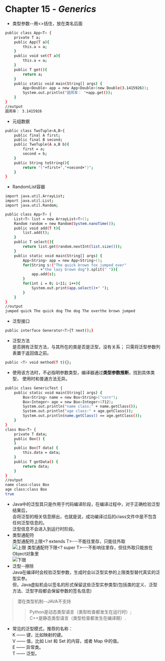 # Chapter 15 - ***Generics***
* 类型参数--用<>括住，放在类名后面
```sh 
public class App<T> {
	private T a;
	public App(T a){
		this.a = a;
	}
	public void set(T a){
		this.a = a;
	}
	public T get(){
		return a;
	}
	public static void main(String[] args) {
		App<Double> app = new App<Double>(new Double(3.1415926));
		System.out.println("圆周率： "+app.get());
	}
}
//output
圆周率： 3.1415926
```
* 元组数据  
```sh 
public class TwoTuple<A,B>{
	public final A first;
	public final B second;
	public TwoTuple(A a,B b){
		first = a;
		second = b;
	}
	public String toString(){
		return "("+first+","+second+")";
	}
}
```
* RandomList容器  
```sh 
import java.util.ArrayList;
import java.util.List;
import java.util.Random;

public class App<T> {
	List<T> list = new ArrayList<T>();
	Random random = new Random(System.nanoTime());
	public void add(T t){
		list.add(t);
	}
	public T select(){
		return list.get(random.nextInt(list.size()));
	}
	public static void main(String[] args) {
		App<String> app = new App<String>();
		for(String s:("The quick brown fox jumped over"
				+"the lazy brown dog").split(" ")){
			app.add(s);
		}
		for(int i = 0; i<11; i++){
			System.out.print(app.select()+" ");
		}
	}
}
//output  
jumped quick The quick dog The dog The overthe brown jumped 
```
* 泛型接口 
```sh 
public interface Generator<T>{T next();}
```
* 泛型方法  
是否拥有泛型方法，与其所在的类是否是泛型，没有关系；
只需将泛型参数列表置于返回值之前。
```sh 
public <T> void method(T t){};
```
* 使用该方法时，不必指明参数类型，编译器通过**类型参数推断**，找到具体类型，
使用时和普通方法无异。  
```sh 
public class GenericTest {
    public static void main(String[] args) {
        Box<String> name = new Box<String>("corn");
        Box<Integer> age = new Box<Integer>(712);
        System.out.println("name class:" + name.getClass());      
        System.out.println("age class:" + age.getClass());        
        System.out.println(name.getClass() == age.getClass());    
    }
}
class Box<T> {
    private T data;
    public Box() {
    }
    public Box(T data) {
        this.data = data;
    }
    public T getData() {
        return data;
    }
}
//output
name class:class Box
age class:class Box
true
```  
* Java中的泛型其只是作用于代码编译阶段，在编译过程中，对于正确检验泛型结果后，  
会将泛型的相关信息擦出，也就是说，成功编译过后的class文件中是不包含任何泛型信息的。  
泛型信息不会进入到运行时阶段。  
* 类型通配符   
类型通配符上限<? extends T>---不能往里存，只能往外取   
![上限](http://images2015.cnblogs.com/blog/820480/201611/820480-20161125004120143-1731938777.png)
类型通配符下限<? super T>---不影响往里存，但往外取只能放在Object对象里  
![下限](http://images2015.cnblogs.com/blog/820480/201611/820480-20161125004216471-1377946016.png)
* 泛型--擦除  
Java在编译时会校验泛型参数，生成时会以泛型实参的上限类型替代真实的泛型实参。   
但，Java虚拟机会以签名的形式保留这些泛型实参类型(包括类的定义、泛型方法、泛型字段都会保留参数的签名信息)     
> 潜在类型机制--JAVA不支持  
>> Python是动态类型语言（类型检查都发生在运行时）;  
>> C++是静态类型语言（类型检查都发生在编译期）.    
* 常见的泛型模式，推荐的名称：     
 K —— 键，比如映射的键。   
 V —— 值，比如 List 和 Set 的内容，或者 Map 中的值。   
 E —— 异常类。   
 T —— 泛型。  